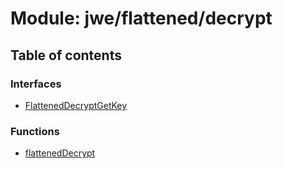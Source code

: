 # Module: jwe/flattened/decrypt

## Table of contents

### Interfaces

- [FlattenedDecryptGetKey](../interfaces/jwe_flattened_decrypt.FlattenedDecryptGetKey.md)

### Functions

- [flattenedDecrypt](../functions/jwe_flattened_decrypt.flattenedDecrypt.md)
